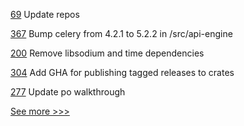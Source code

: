 
[69](https://github.com/hyperledger-labs/hyperledger-community-management-tools/pull/69) Update repos

[367](https://github.com/hyperledger/cello/pull/367) Bump celery from 4.2.1 to 5.2.2 in /src/api-engine

[200](https://github.com/hyperledger/ursa/pull/200) Remove libsodium and time dependencies

[304](https://github.com/hyperledger/transact/pull/304) Add GHA for publishing tagged releases to crates

[277](https://github.com/hyperledger/grid-docs/pull/277) Update po walkthrough


[See more >>>](https://start-here.hyperledger.org/pull-requests)
